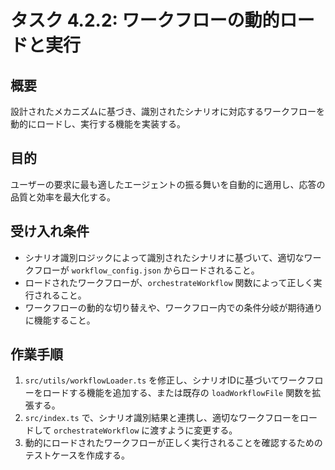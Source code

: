 # タスク 4.2.2: ワークフローの動的ロードと実行

## 概要

設計されたメカニズムに基づき、識別されたシナリオに対応するワークフローを動的にロードし、実行する機能を実装する。

## 目的

ユーザーの要求に最も適したエージェントの振る舞いを自動的に適用し、応答の品質と効率を最大化する。

## 受け入れ条件

*   シナリオ識別ロジックによって識別されたシナリオに基づいて、適切なワークフローが `workflow_config.json` からロードされること。
*   ロードされたワークフローが、`orchestrateWorkflow` 関数によって正しく実行されること。
*   ワークフローの動的な切り替えや、ワークフロー内での条件分岐が期待通りに機能すること。

## 作業手順

1.  `src/utils/workflowLoader.ts` を修正し、シナリオIDに基づいてワークフローをロードする機能を追加する、または既存の `loadWorkflowFile` 関数を拡張する。
2.  `src/index.ts` で、シナリオ識別結果と連携し、適切なワークフローをロードして `orchestrateWorkflow` に渡すように変更する。
3.  動的にロードされたワークフローが正しく実行されることを確認するためのテストケースを作成する。
